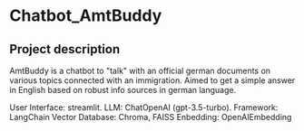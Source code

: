 # Chatbot_AmtBuddy
## Project description
AmtBuddy is a chatbot to "talk" with an official german documents on various topics connected with an immigration. 
Aimed to get a simple answer in English based on robust info sources in german language.

User Interface: streamlit.
LLM: ChatOpenAI (gpt-3.5-turbo).
Framework: LangChain
Vector Database: Chroma, FAISS
Enbedding: OpenAIEmbedding
